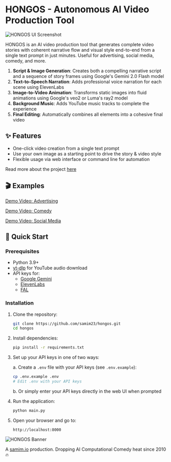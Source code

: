 # HONGOS - Autonomous AI Video Production Tool

![HONGOS UI Screenshot](https://samim.io/static/upload/Screenshot-20250318170154-1724x870.png)

HONGOS is an AI video production tool that generates complete video stories with coherent narrative flow and visual style end-to-end from a single text prompt in just minutes. Useful for advertising, social media, comedy, and more.

1. **Script & Image Generation**: Creates both a compelling narrative script and a sequence of story frames using Google's Gemini 2.0 Flash model
2. **Text-to-Speech Narration**: Adds professional voice narration for each scene using ElevenLabs
3. **Image-to-Video Animation**: Transforms static images into fluid animations using Google's veo2 or Luma's ray2 model
4. **Background Music**: Adds YouTube music tracks to complete the experience
5. **Final Editing**: Automatically combines all elements into a cohesive final video

## ✨ Features

- One-click video creation from a single text prompt
- Use your own image as a starting point to drive the story & video style
- Flexible usage via web interface or command line for automation

Read more about the project [here](https://samim.io/studio/work/hongos/)

## 🎬 Examples

[Demo Video: Advertising](https://www.youtube.com/watch?v=TnuaOxntKYc)

[Demo Video: Comedy](https://www.youtube.com/watch?v=ruia9a7cnBI)

[Demo Video: Social Media](https://www.youtube.com/watch?v=chTg0skdQik)

## 🚀 Quick Start

### Prerequisites

- Python 3.9+
- [yt-dlp](https://github.com/yt-dlp/yt-dlp#installation) for YouTube audio download
- API keys for:
  - [Google Gemini](https://ai.google.dev/)
  - [ElevenLabs](https://elevenlabs.io/)
  - [FAL](https://fal.ai/)

### Installation

1. Clone the repository:

   ```bash
   git clone https://github.com/samim23/hongos.git
   cd hongos
   ```

2. Install dependencies:

   ```bash
   pip install -r requirements.txt
   ```

3. Set up your API keys in one of two ways:

   a. Create a `.env` file with your API keys (see `.env.example`):

   ```bash
   cp .env.example .env
   # Edit .env with your API keys
   ```

   b. Or simply enter your API keys directly in the web UI when prompted

4. Run the application:

   ```bash
   python main.py
   ```

5. Open your browser and go to:
   ```
   http://localhost:8000
   ```

![HONGOS Banner](https://samim.io/static/upload/Generated_Image_March_18_2025_-_4_28PM.png.jpeg)

A [samim.io](https://samim.io) production. Dropping AI Computational Comedy heat since 2010 🔥
